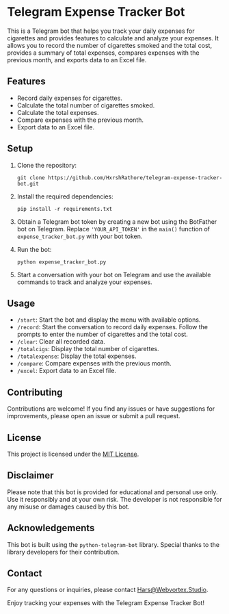 # Telegram Expense Tracker Bot

This is a Telegram bot that helps you track your daily expenses for cigarettes and provides features to calculate and analyze your expenses. It allows you to record the number of cigarettes smoked and the total cost, provides a summary of total expenses, compares expenses with the previous month, and exports data to an Excel file.

## Features

- Record daily expenses for cigarettes.
- Calculate the total number of cigarettes smoked.
- Calculate the total expenses.
- Compare expenses with the previous month.
- Export data to an Excel file.

## Setup

1. Clone the repository:

   ```shell
   git clone https://github.com/HxrshRathore/telegram-expense-tracker-bot.git
   ```

2. Install the required dependencies:

   ```shell
   pip install -r requirements.txt
   ```

3. Obtain a Telegram bot token by creating a new bot using the BotFather bot on Telegram. Replace `'YOUR_API_TOKEN'` in the `main()` function of `expense_tracker_bot.py` with your bot token.

4. Run the bot:

   ```shell
   python expense_tracker_bot.py
   ```

5. Start a conversation with your bot on Telegram and use the available commands to track and analyze your expenses.

## Usage

- `/start`: Start the bot and display the menu with available options.
- `/record`: Start the conversation to record daily expenses. Follow the prompts to enter the number of cigarettes and the total cost.
- `/clear`: Clear all recorded data.
- `/totalcigs`: Display the total number of cigarettes.
- `/totalexpense`: Display the total expenses.
- `/compare`: Compare expenses with the previous month.
- `/excel`: Export data to an Excel file.

## Contributing

Contributions are welcome! If you find any issues or have suggestions for improvements, please open an issue or submit a pull request.

## License

This project is licensed under the [MIT License](LICENSE).

## Disclaimer

Please note that this bot is provided for educational and personal use only. Use it responsibly and at your own risk. The developer is not responsible for any misuse or damages caused by this bot.

## Acknowledgements

This bot is built using the `python-telegram-bot` library. Special thanks to the library developers for their contribution.

## Contact

For any questions or inquiries, please contact [Hars@Webvortex.Studio](mailto:Harsh@WebVortex.Studio).

Enjoy tracking your expenses with the Telegram Expense Tracker Bot!

